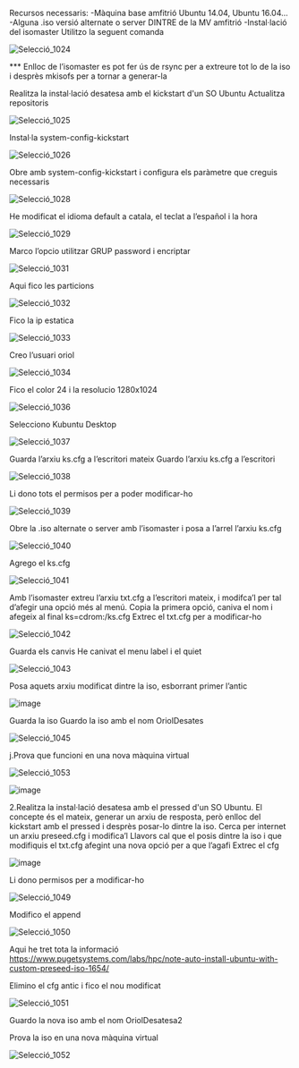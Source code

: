 Recursos necessaris:
-Màquina base amfitrió Ubuntu 14.04, Ubuntu 16.04...
-Alguna .iso versió alternate o server DINTRE de la MV amfitrió
-Instal·lació del isomaster
Utilitzo la seguent comanda

![Selecció_1024](https://github.com/omarine12/MP05/assets/113585932/1197a413-d6b8-478b-8a87-d80fb93534c4)


*** Enlloc de l’isomaster es pot fer ús de rsync per a extreure tot lo de la iso i desprès mkisofs per a tornar a generar-la

Realitza la instal·lació desatesa amb el kickstart d'un SO Ubuntu
Actualitza repositoris

![Selecció_1025](https://github.com/omarine12/MP05/assets/113585932/cfae3da0-a5e0-4b7d-9ac5-763bf645b9d3)


Instal·la system-config-kickstart

![Selecció_1026](https://github.com/omarine12/MP05/assets/113585932/223a6d68-05f8-45e0-adb9-a77ede8df236)


Obre amb system-config-kickstart i configura els paràmetre que creguis necessaris


![Selecció_1028](https://github.com/omarine12/MP05/assets/113585932/ad4f64d6-acac-4c4d-8715-e0b8f798b100)


He modificat el idioma default a catala, el teclat a l’español i la hora

![Selecció_1029](https://github.com/omarine12/MP05/assets/113585932/1c7f6444-c49f-4b10-9010-bedb9f2cd606)


Marco l’opcio utilitzar GRUP password i encriptar 

![Selecció_1031](https://github.com/omarine12/MP05/assets/113585932/b120dd08-8e48-47aa-8cf1-689ca0f048f0)

Aqui fico les particions

![Selecció_1032](https://github.com/omarine12/MP05/assets/113585932/ef62d30f-b4c6-4fd2-9a49-afa724c4cceb)

Fico la ip estatica

![Selecció_1033](https://github.com/omarine12/MP05/assets/113585932/6aae4cca-4c58-428d-8968-69ce5a9c34e1)


Creo l’usuari oriol

![Selecció_1034](https://github.com/omarine12/MP05/assets/113585932/1ab6511c-2950-4482-a63c-3ad79aa28a68)

Fico el color 24 i la resolucio 1280x1024

![Selecció_1036](https://github.com/omarine12/MP05/assets/113585932/51e0f540-a4ec-4cbb-a1bf-4fb09f784734)

Selecciono Kubuntu Desktop

![Selecció_1037](https://github.com/omarine12/MP05/assets/113585932/1b2d1250-ae2c-4404-ad11-4f1cc8238a1c)

Guarda l’arxiu ks.cfg a l’escritori mateix
Guardo l’arxiu ks.cfg a l’escritori

![Selecció_1038](https://github.com/omarine12/MP05/assets/113585932/2fb66f38-81ba-4a7e-8e8c-34626f340e82)

Li dono tots el permisos per a poder modificar-ho

![Selecció_1039](https://github.com/omarine12/MP05/assets/113585932/a95570b8-3d22-4837-8ffb-e748593d2bd3)

Obre la .iso alternate o server amb l’isomaster i posa a l’arrel l’arxiu ks.cfg

![Selecció_1040](https://github.com/omarine12/MP05/assets/113585932/b080efc6-bafb-4da4-9ce1-1a2b3ec13fa5)


Agrego el ks.cfg

![Selecció_1041](https://github.com/omarine12/MP05/assets/113585932/e9cbf476-64bd-4f5d-82b3-ac24819a15ba)


Amb l’isomaster extreu l’arxiu txt.cfg a l’escritori mateix, i modifca’l per tal d’afegir una opció més al menú. Copia la primera opció, caniva el nom i afegeix al final ks=cdrom:/ks.cfg
Extrec el txt.cfg per a modificar-ho

![Selecció_1042](https://github.com/omarine12/MP05/assets/113585932/871d385f-9fe4-4976-ba85-8ce1ea52ba10)


Guarda els canvis
He canivat el menu label i el quiet

![Selecció_1043](https://github.com/omarine12/MP05/assets/113585932/da20e22f-01bf-495d-a4c8-29bb56e28227)


Posa aquets arxiu modificat dintre la iso, esborrant primer l’antic

![image](https://github.com/omarine12/MP05/assets/113585932/b861aa62-81af-4db0-8158-21b74c526158)



Guarda la iso
Guardo la iso amb el nom OriolDesates

![Selecció_1045](https://github.com/omarine12/MP05/assets/113585932/ccc59bfc-abd3-4e41-b0d6-30578219ba40)


j.Prova que funcioni en una nova màquina virtual

![Selecció_1053](https://github.com/omarine12/MP05/assets/113585932/c7dac6a5-9f59-4ed6-afbd-9d2f0310f0c9)

![image](https://github.com/omarine12/MP05/assets/113585932/85199fad-88b1-4a5d-a0ff-8f47db9d16ad)


2.Realitza la instal·lació desatesa amb el pressed d'un SO Ubuntu. El concepte és el mateix, generar un arxiu de resposta, però enlloc del kickstart amb el pressed i desprès posar-lo dintre la iso.
Cerca per internet un arxiu preseed.cfg i modifica’l
Llavors cal que el posis dintre la iso i que modifiquis el txt.cfg afegint una nova opció per a que l’agafi
Extrec el cfg

![image](https://github.com/omarine12/MP05/assets/113585932/73733a96-be19-4d7f-84b3-1f14b1216548)

Li dono permisos per a modificar-ho

![Selecció_1049](https://github.com/omarine12/MP05/assets/113585932/5028e46a-6949-4dca-9398-9016286fe2a8)


Modifico el append

![Selecció_1050](https://github.com/omarine12/MP05/assets/113585932/0269bcfd-01fc-4262-afd7-08a32f445ac7)

Aqui he tret tota la informació
https://www.pugetsystems.com/labs/hpc/note-auto-install-ubuntu-with-custom-preseed-iso-1654/

Elimino el cfg antic i fico el nou modificat

![Selecció_1051](https://github.com/omarine12/MP05/assets/113585932/4ecf8e23-4616-4bcd-ba15-c9496227bd34)


Guardo la nova iso amb el nom OriolDesatesa2

Prova la iso en una nova màquina virtual

![Selecció_1052](https://github.com/omarine12/MP05/assets/113585932/8caa367c-a5d8-47bd-a54a-9b8aa020fe5b)

